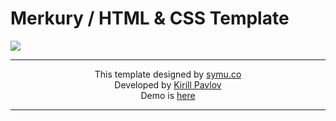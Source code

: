 # Merkury / HTML &amp; CSS Template
<img src="https://pavlovkirill.com/img/browser-mockup.jpg" />

<hr>
<p align="center">
This template designed by <a href="https://symu.co/freebies/templates-4/merkury-psd-template/">symu.co</a> <br>
Developed by <a href="http://pavlovkirill.com">Kirill Pavlov</a> <br>
Demo is <a href="http://pavlovkirill.com/demo/merkury">here</a>
</p>
<hr>
